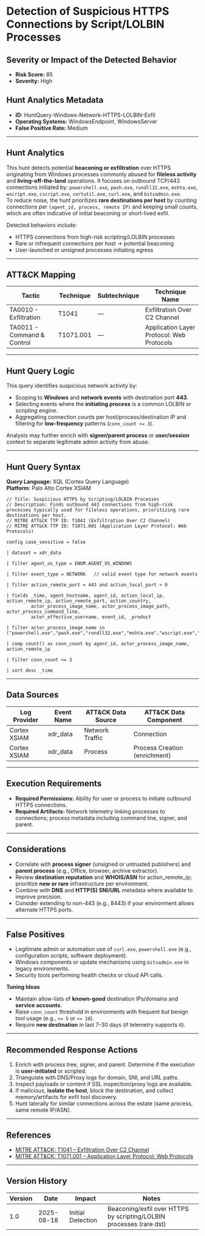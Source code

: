 # Detection of Suspicious HTTPS Connections by Script/LOLBIN Processes

## Severity or Impact of the Detected Behavior
- **Risk Score:** 85
- **Severity:** High

## Hunt Analytics Metadata

- **ID:** HuntQuery-Windows-Network-HTTPS-LOLBIN-Exfil
- **Operating Systems:** WindowsEndpoint, WindowsServer
- **False Positive Rate:** Medium

---

## Hunt Analytics

This hunt detects potential **beaconing or exfiltration** over HTTPS originating from Windows processes commonly abused for **fileless activity** and **living-off-the-land** operations. It focuses on outbound TCP/443 connections initiated by: `powershell.exe`, `pwsh.exe`, `rundll32.exe`, `mshta.exe`, `wscript.exe`, `cscript.exe`, `certutil.exe`, `curl.exe`, and `bitsadmin.exe`.  
To reduce noise, the hunt prioritizes **rare destinations per host** by counting connections per `(agent_id, process, remote IP)` and keeping small counts, which are often indicative of initial beaconing or short-lived exfil.

Detected behaviors include:

- HTTPS connections from high-risk scripting/LOLBIN processes
- Rare or infrequent connections per host → potential beaconing
- User-launched or unsigned processes initiating egress

---

## ATT&CK Mapping

| Tactic                        | Technique   | Subtechnique | Technique Name                                 |
|------------------------------|-------------|--------------|-----------------------------------------------|
| TA0010 - Exfiltration        | T1041       | —            | Exfiltration Over C2 Channel                   |
| TA0011 - Command & Control   | T1071.001   | —            | Application Layer Protocol: Web Protocols      |

---

## Hunt Query Logic

This query identifies suspicious network activity by:

- Scoping to **Windows** and **network events** with destination port **443**.
- Selecting events where the **initiating process** is a common LOLBIN or scripting engine.
- Aggregating connection counts per host/process/destination IP and filtering for **low-frequency** patterns (`conn_count <= 3`).

Analysts may further enrich with **signer/parent process** or **user/session** context to separate legitimate admin activity from abuse.

---

## Hunt Query Syntax

**Query Language:** XQL (Cortex Query Language)  
**Platform:** Palo Alto Cortex XSIAM

```xql
// Title: Suspicious HTTPS by Scripting/LOLBIN Processes
// Description: Finds outbound 443 connections from high-risk processes typically used for fileless operations, prioritizing rare destinations per host.
// MITRE ATT&CK TTP ID: T1041 (Exfiltration Over C2 Channel)
// MITRE ATT&CK TTP ID: T1071.001 (Application Layer Protocol: Web Protocols)

config case_sensitive = false

| dataset = xdr_data

| filter agent_os_type = ENUM.AGENT_OS_WINDOWS

| filter event_type = NETWORK   // valid event type for network events

| filter action_remote_port = 443 and action_local_port > 0

| fields _time, agent_hostname, agent_id, action_local_ip, action_remote_ip, action_remote_port, action_country,
         actor_process_image_name, actor_process_image_path, actor_process_command_line,
         actor_effective_username, event_id, _product

| filter actor_process_image_name in ("powershell.exe","pwsh.exe","rundll32.exe","mshta.exe","wscript.exe","cscript.exe","certutil.exe","curl.exe","bitsadmin.exe")

| comp count() as conn_count by agent_id, actor_process_image_name, action_remote_ip

| filter conn_count <= 3

| sort desc _time
```

---

## Data Sources

| Log Provider | Event Name   | ATT&CK Data Source | ATT&CK Data Component        |
|--------------|--------------|--------------------|-------------------------------|
| Cortex XSIAM | xdr_data     | Network Traffic    | Connection                    |
| Cortex XSIAM | xdr_data     | Process            | Process Creation (enrichment) |

---

## Execution Requirements

- **Required Permissions:** Ability for user or process to initiate outbound HTTPS connections.
- **Required Artifacts:** Network telemetry linking processes to connections; process metadata including command line, signer, and parent.

---

## Considerations

- Correlate with **process signer** (unsigned or untrusted publishers) and **parent process** (e.g., Office, browser, archive extractor).  
- Review **destination reputation** and **WHOIS/ASN** for action\_remote\_ip; prioritize **new or rare** infrastructure per environment.  
- Combine with **DNS** and **HTTP(S) SNI/URL** metadata where available to improve precision.  
- Consider extending to non-443 (e.g., 8443) if your environment allows alternate HTTPS ports.

---

## False Positives

- Legitimate admin or automation use of `curl.exe`, `powershell.exe` (e.g., configuration scripts, software deployment).  
- Windows components or update mechanisms using `bitsadmin.exe` in legacy environments.  
- Security tools performing health checks or cloud API calls.

**Tuning Ideas**
- Maintain allow-lists of **known-good** destination IPs/domains and **service accounts**.  
- Raise `conn_count` threshold in environments with frequent but benign tool usage (e.g., `<= 5` or `<= 10`).  
- Require **new destination** in last 7–30 days (if telemetry supports it).

---

## Recommended Response Actions

1. Enrich with process tree, signer, and parent. Determine if the execution is **user-initiated** or scripted.  
2. Triangulate with DNS/Proxy logs for domain, SNI, and URL paths.  
3. Inspect payloads or content if SSL inspection/proxy logs are available.  
4. If malicious, **isolate the host**, block the destination, and collect memory/artifacts for exfil tool discovery.  
5. Hunt laterally for similar connections across the estate (same process, same remote IP/ASN).

---

## References

- [MITRE ATT&CK: T1041 – Exfiltration Over C2 Channel](https://attack.mitre.org/techniques/T1041/)  
- [MITRE ATT&CK: T1071.001 – Application Layer Protocol: Web Protocols](https://attack.mitre.org/techniques/T1071/001/)  

---

## Version History

| Version | Date       | Impact            | Notes                                                              |
|---------|------------|-------------------|--------------------------------------------------------------------|
| 1.0     | 2025-08-18 | Initial Detection | Beaconing/exfil over HTTPS by scripting/LOLBIN processes (rare dst)|
